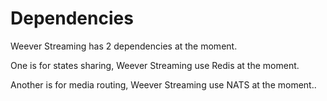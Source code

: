 # Dependencies

Weever Streaming has 2 dependencies at the moment.

One is for states sharing, Weever Streaming use Redis at the moment.

Another is for media routing, Weever Streaming use NATS at the moment..
